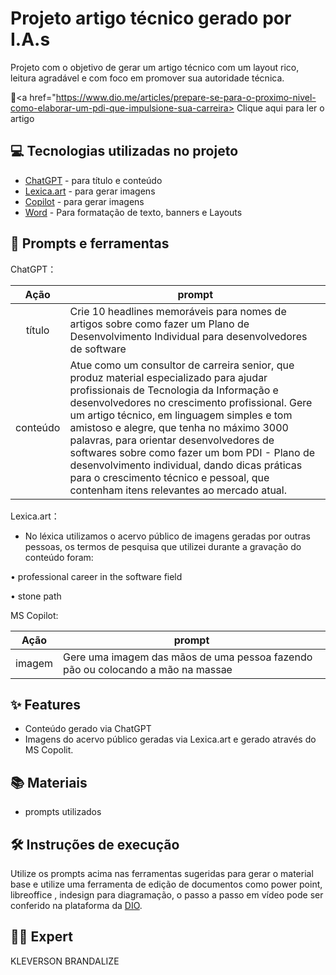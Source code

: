 # Projeto artigo técnico gerado por I.A.s


Projeto com o objetivo de gerar um artigo técnico com um layout rico, leitura agradável e com foco em promover sua autoridade técnica.

📕<a href="https://www.dio.me/articles/prepare-se-para-o-proximo-nivel-como-elaborar-um-pdi-que-impulsione-sua-carreira> Clique aqui para ler o artigo </a>

## 💻 Tecnologias utilizadas no projeto

- [ChatGPT](https://chat.openai.com/) - para título e conteúdo
- [Lexica.art](https://lexica.art/) - para gerar imagens
- [Copilot](https://copilot.microsoft.com/) - para gerar imagens
- [Word](https://www.microsoft.com/en/microsoft-365/Word) - Para formatação de texto, banners e Layouts

## 📄 Prompts e ferramentas


ChatGPT：

|   Ação   | prompt                                                                                                                                                                                                                                                                         |
| :------: | ------------------------------------------------------------------------------------------------------------------------------------------------------------------------------------------------------------------------------------------------------------------------------ |
|  título  | Crie 10 headlines memoráveis para nomes de artigos sobre como fazer um Plano de Desenvolvimento Individual para desenvolvedores de software |                                                                                                                                                                                                  |
| conteúdo | Atue como um consultor de carreira senior, que produz material especializado para ajudar profissionais de Tecnologia da Informação e desenvolvedores no crescimento profissional. Gere um artigo técnico, em linguagem simples e tom amistoso e alegre, que tenha no máximo 3000 palavras, para orientar desenvolvedores de softwares sobre como fazer um bom PDI - Plano de desenvolvimento individual, dando dicas práticas para o crescimento técnico e pessoal, que contenham itens relevantes ao mercado atual. |


Lexica.art：

- No léxica utilizamos o acervo público de imagens geradas por outras pessoas, os termos de pesquisa que utilizei durante a gravação do conteúdo foram:

• professional career in the software field

• stone path


MS Copilot:

|   Ação   | prompt                                                                                                                                                                                                                                                                         |
| :------: | ------------------------------------------------------------------------------------------------------------------------------------------------------------------------------------------------------------------------------------------------------------------------------ |
|  imagem  | Gere uma imagem das mãos de uma pessoa fazendo pão ou colocando a mão na massae |                                                                                                                     


## ✨ Features

- Conteúdo gerado via ChatGPT
- Imagens do acervo público geradas via Lexica.art e gerado através do MS Copolit.

## 📚 Materiais

- prompts utilizados

## 🛠️ Instruções de execução

Utilize os prompts acima nas ferramentas sugeridas para gerar o material base e utilize uma ferramenta de edição de documentos como power point, libreoffice , indesign para diagramação, o passo a passo em vídeo pode ser conferido na plataforma da [DIO](https://dio.me).

## 👨‍💻 Expert

KLEVERSON BRANDALIZE
